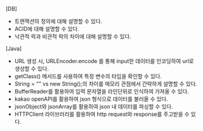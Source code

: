 [DB]
- 트랜잭션의 정의에 대해 설명할 수 있다.
- ACID에 대해 설명할 수 있다.
- 낙관적 락과 비관적 락의 차이에 대해 설명할 수 있다.

[Java]
- URL 생성 시, URLEncoder.encode 를 통해 input한 데이터를 인코딩하여 url로 생성할 수 있다.
- getClass() 메서드를 사용하여 특정 변수의 타입을 확인할 수 있다.
- String = "" vs new String();의 차이를 메모리 관점에서 간략하게 설명할 수 있다.
- BufferReader를 활용하여 입력 문자열을 라인단위로 인식하여 가져올 수 있다.
- kakao openAPI를 활용하여 json 형식으로 데이터를 불러올 수 있다.
- jsonObject와 jsonArray를 활용하여 json 내 데이터를 파싱할 수 있다.
- HTTPClient 라이브러리를 활용하여 http request와 response를 주고받을 수 있다.
